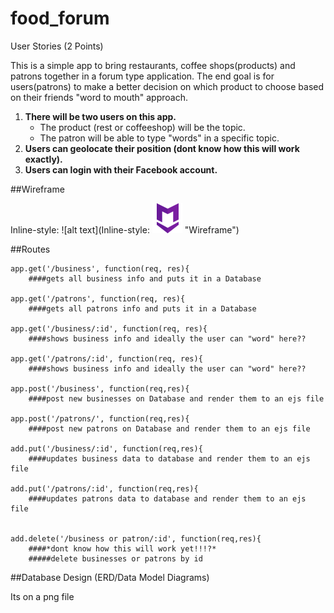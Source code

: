 # food_forum

User Stories (2 Points)

This is a simple app to bring restaurants, coffee shops(products) and patrons together in a forum type application. 
The end goal is for users(patrons) to make a better decision on which product to choose based on their friends "word to mouth" approach.


1. **There will be two users on this app.**
	* The product (rest or coffeeshop) will be the topic.
	* The patron will be able to type "words" in a specific topic.
2. **Users can geolocate their position (dont know how this will work exactly).**
3. **Users can login with their Facebook account.**

##Wireframe

Inline-style: 
![alt text](Inline-style: 
![alt text](https://github.com/adam-p/markdown-here/raw/master/src/common/images/icon48.png "Wireframe") "Wireframe")

##Routes 
```
app.get('/business', function(req, res){
	####gets all business info and puts it in a Database

app.get('/patrons', function(req, res){
	####gets all patrons info and puts it in a Database

app.get('/business/:id', function(req, res){
	####shows business info and ideally the user can "word" here??

app.get('/patrons/:id', function(req, res){
	####shows business info and ideally the user can "word" here??

app.post('/business', function(req,res){
	####post new businesses on Database and render them to an ejs file

app.post('/patrons/', function(req,res){
	####post new patrons on Database and render them to an ejs file

add.put('/business/:id', function(req,res){
	####updates business data to database and render them to an ejs file

add.put('/patrons/:id', function(req,res){
	####updates patrons data to database and render them to an ejs file


add.delete('/business or patron/:id', function(req,res){
	####*dont know how this will work yet!!!?*
	#####delete businesses or patrons by id 

```

##Database Design (ERD/Data Model Diagrams) 

Its on a png file




